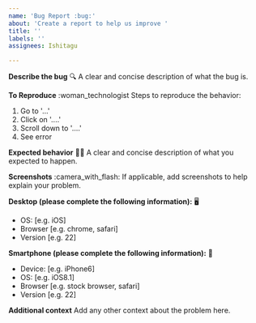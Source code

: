 ```yaml
---
name: 'Bug Report :bug:'
about: 'Create a report to help us improve '
title: ''
labels: ''
assignees: Ishitagu

---
```


**Describe the bug** :mag:
A clear and concise description of what the bug is.

**To Reproduce**  :woman_technologist
Steps to reproduce the behavior:
1. Go to '...'
2. Click on '....'
3. Scroll down to '....'
4. See error

**Expected behavior**  :man_technologist:
A clear and concise description of what you expected to happen.

**Screenshots**  :camera_with_flash:
If applicable, add screenshots to help explain your problem.

**Desktop (please complete the following information):**  :desktop_computer:
 - OS: [e.g. iOS]
 - Browser [e.g. chrome, safari]
 - Version [e.g. 22]

**Smartphone (please complete the following information):**  :iphone:
 - Device: [e.g. iPhone6]
 - OS: [e.g. iOS8.1]
 - Browser [e.g. stock browser, safari]
 - Version [e.g. 22]

**Additional context**
Add any other context about the problem here.
